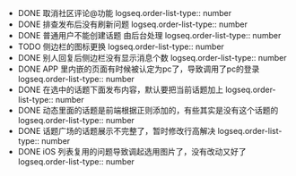 - DONE 取消社区评论@功能
  logseq.order-list-type:: number
- DONE 排查发布后没有刷新问题
  logseq.order-list-type:: number
- DONE 普通用户不能创建话题 由后台处理
  logseq.order-list-type:: number
- TODO 侧边栏的图标更换
  logseq.order-list-type:: number
- DONE 别人回复后侧边栏没有显示消息个数
  logseq.order-list-type:: number
- DONE APP 里内嵌的页面有时候被认定为pc了，导致调用了pc的登录
  logseq.order-list-type:: number
- DONE 在选中的话题下面发布内容，默认要把当前话题加上
  logseq.order-list-type:: number
- DONE 动态里面的话题是前端根据正则添加的，有些其实是没有这个话题的
  logseq.order-list-type:: number
- DONE 话题广场的话题展示不完整了，暂时修改行高解决
  logseq.order-list-type:: number
- DONE iOS 列表复用的问题导致调起选用图片了，没有改动又好了
  logseq.order-list-type:: number